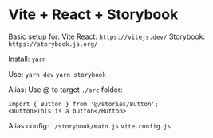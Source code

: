 # Vite + React + Storybook

Basic setup for:
Vite React: `https://vitejs.dev/`
Storybook: `https://storybook.js.org/`

Install:
`yarn`

Use:
`yarn dev`
`yarn storybook`

Alias:
Use @ to target `./src` folder:
```
import { Button } from '@/stories/Button';
<Button>This is a button</Button>
```
Alias config:
`./storybook/main.js`
`vite.config.js`